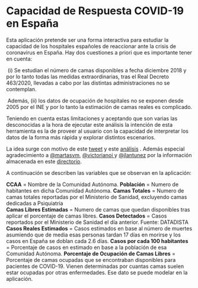 # Capacidad de Respuesta COVID-19 en España

Esta aplicación pretende ser una forma interactiva para estudiar la capacidad de los hospitales españoles de reaccionar ante la crisis de coronavirus en España. Hay dos cuestiones a priori que es importante tener en cuenta: 

​	(i) Se estudian el número de camas disponibles a fecha diciembre 2018 y  por lo tanto todas las medidas extraordinarias, tras el Real Decreto 463/2020, llevadas a cabo por las distintas administraciones no se contemplan. 

​	Además, (ii) los datos de ocupación de hospitales no se exponen desde 2005 por el INE y por lo tanto la estimación de camas reales es complicado. 

Teniendo en cuenta estas limitaciones y aceptando que son varias las desconocidas a la hora de ejecutar este análisis la intención de esta herramienta es la de proveer al usuario con la capacidad de interpretar los datos de la forma más rápida y explorar distintos escenarios. 

La idea surge con motivo de este [tweet]( https://twitter.com/victorianoi/status/1240363156154671104?s=20  ) y este [análisis]( https://docs.google.com/spreadsheets/u/1/d/1DlC5kh9ve-Giv96XTnhCiB6vQAkQCjl5bDSjT68Q0FY/htmlview#) . Además especial agradecimiento a  [@martasvm](https://twitter.com/Martasvm),  [@victorianoi ](https://twitter.com/victorianoi) y  [@jlantunez](https://twitter.com/jlantunez)  por la información almacenada en este [directorio](https://www.notion.so/Fighting-Coronavirus-with-Tech-Data-ce8f69bdbba44924829c2968a2ffae73). 

A continuación se describen las variables que se observan en la aplicación:

**CCAA** = Nombre de la Comunidad Autónoma.
**Población** = Numero de habitantes en dicha Comunidad Autónoma.
**Camas Totales** = Numero de camas totales reportadas por el Ministerio de Sanidad, excluyendo camas dedicadas a Psiquiatría	
**Camas Libres Estimadas** = Numero de camas que quedan disponibles tras aplicar el porcentaje de camas libres.
**Casos Detectados** = Casos reportados por el Ministerio de Sanidad el día anterior. Fuente: DATADISTA
**Casos Reales Estimados** = Casos estimados en base al número de muertes asumiendo que de media esas personas tardan 17 días en morirse y los casos en España se doblan cada 2.6 días.
**Casos por cada 100 habitantes** = Porcentaje de casos en estimado en base a la población de esa Comunidad Autónoma.
**Porcentaje de Ocupación de Camas Libres** = Porcentaje de camas ocupadas que se encontraban disponibles para pacientes de COVID-19. Vienen determinadas por cuantas camas suelen estar ocupadas por otras enfermedades. Ese dato se puede modelar en la aplicación.